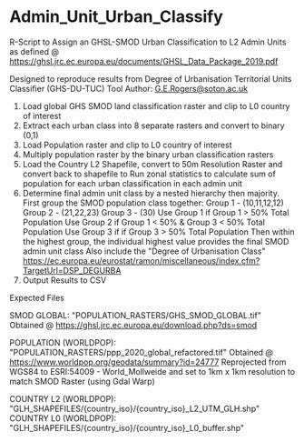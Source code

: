 # Admin_Unit_Urban_Classify
R-Script to Assign an GHSL-SMOD Urban Classification to L2 Admin Units
as defined @ https://ghsl.jrc.ec.europa.eu/documents/GHSL_Data_Package_2019.pdf

Designed to reproduce results from Degree of Urbanisation Territorial Units Classifier (GHS-DU-TUC) Tool
Author: G.E.Rogers@soton.ac.uk

1.	Load global GHS SMOD land classification raster and clip to L0 country of interest
2.	Extract each urban class into 8 separate rasters and convert to binary (0,1)
3.	Load Population raster and clip to L0 country of interest
4.	Multiply population raster by the binary urban classification rasters
5.	Load the Country L2 Shapefile, convert to 50m Resolution Raster and convert back to shapefile to 
    Run zonal statistics to calculate sum of population for each urban classification in each admin unit
6.  Determine final admin unit class by a nested hierarchy then majority.  
    First group the SMOD population class together:  Group 1 - (10,11,12,12) Group 2 - (21,22,23) Group 3 - (30)
    Use Group 1 if Group 1 > 50% Total Population
    Use Group 2 if Group 1 < 50% & Group 3 < 50% Total Population
    Use Group 3 if if Group 3 > 50% Total Population
    Then within the highest group, the individual highest value provides the final SMOD admin unit class
    Also include the "Degree of Urbanisation Class"  
    https://ec.europa.eu/eurostat/ramon/miscellaneous/index.cfm?TargetUrl=DSP_DEGURBA
8.  Output Results to CSV

Expected Files

SMOD GLOBAL: "POPULATION_RASTERS/GHS_SMOD_GLOBAL.tif"
Obtained @ https://ghsl.jrc.ec.europa.eu/download.php?ds=smod

POPULATION (WORLDPOP): "POPULATION_RASTERS/ppp_2020_global_refactored.tif"
Obtained @ https://www.worldpop.org/geodata/summary?id=24777
Reprojected from WGS84 to ESRI:54009 - World_Mollweide
and set to 1km x 1km resolution to match SMOD Raster (using Gdal Warp)

COUNTRY L2 (WORLDPOP): "GLH_SHAPEFILES/{country_iso}/{country_iso}_L2_UTM_GLH.shp"
COUNTRY L0 (WORLDPOP): "GLH_SHAPEFILES/{country_iso}/{country_iso}_L0_buffer.shp"
